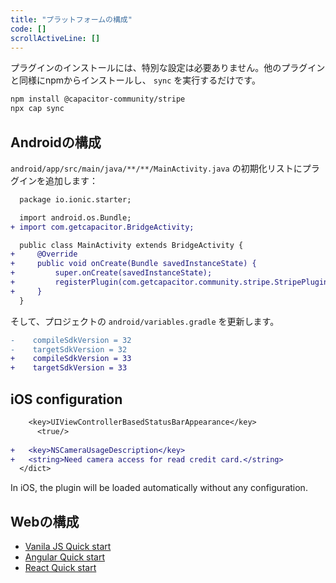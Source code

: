 ```yaml
---
title: "プラットフォームの構成"
code: []
scrollActiveLine: []
---
```


プラグインのインストールには、特別な設定は必要ありません。他のプラグインと同様にnpmからインストールし、 `sync` を実行するだけです。

```bash
npm install @capacitor-community/stripe
npx cap sync
```

## Androidの構成

`android/app/src/main/java/**/**/MainActivity.java` の初期化リストにプラグインを追加します：

```diff java:android/app/src/main/java/**/**/MainActivity.java
  package io.ionic.starter;

  import android.os.Bundle;
+ import com.getcapacitor.BridgeActivity;

  public class MainActivity extends BridgeActivity {
+     @Override
+     public void onCreate(Bundle savedInstanceState) {
+         super.onCreate(savedInstanceState);
+         registerPlugin(com.getcapacitor.community.stripe.StripePlugin.class);
+     }
  }
```

そして、プロジェクトの `android/variables.gradle` を更新します。

```diff
-    compileSdkVersion = 32
-    targetSdkVersion = 32
+    compileSdkVersion = 33
+    targetSdkVersion = 33
```

## iOS configuration

```diff plist:ios/App/App/Info.plist
  	<key>UIViewControllerBasedStatusBarAppearance</key>
	  <true/>
    
+   <key>NSCameraUsageDescription</key>
+   <string>Need camera access for read credit card.</string>
  </dict>
```
In iOS, the plugin will be loaded automatically without any configuration.


## Webの構成

- [Vanila JS Quick start](/docs/vanilla-js)
- [Angular Quick start](/docs/angular)
- [React Quick start](/docs/react)
